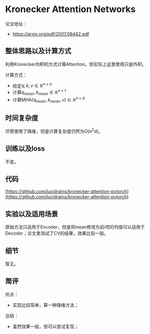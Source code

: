 # Kronecker Attention Networks

论文地址：

- https://arxiv.org/pdf/2007.08442.pdf



## 整体思路以及计算方式

利用Kronecker内积的方式计算Attention，但实际上这里使用只是外积。

计算方式：

- 给定$q, k, v\in \mathbb R^{n\times d}$
- 计算$q_{mean}, k_{mean}\in \mathbb R^{n\times 1}$
- 计算$\mathrm{MHA}(q_{mean}, k_{mean},v) \in \mathbb R^{n\times d}$



## 时间复杂度

尽管使用了降维，但是计算复杂度仍然为$O(n^2d)$。



## 训练以及loss

不变。



## 代码

[https://github.com/lucidrains/kronecker-attention-pytorch](https://github.com/lucidrains/kronecker-attention-pytorch)



## 实验以及适用场景

原始方法只适用于Encoder，但是将mean修改为前$i$项的均值可以适用于Decoder；论文里测试了CV的结果，效果比较一般。



## 细节

暂无。



## 简评

优点：

- 实现比较简单，算一种降维方法；

总结：

- 虽然效果一般，但可以尝试复现；

